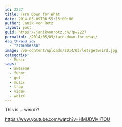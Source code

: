 ```yaml
---
id: 2227
title: Turn Down for What
date: 2014-05-09T06:55:15+00:00
author: Janik von Rotz
layout: post
guid: https://janikvonrotz.ch/?p=2227
permalink: /2014/05/09/turn-down-for-what/
dsq_thread_id:
  - "2706986580"
image: /wp-content/uploads/2014/03/letsgetweird.jpg
categories:
  - Music
tags:
  - awesome
  - funny
  - get
  - music
  - trap
  - video
  - weird
---
```

This is ... weird?!

https://www.youtube.com/watch?v=HMUDVMiITOU